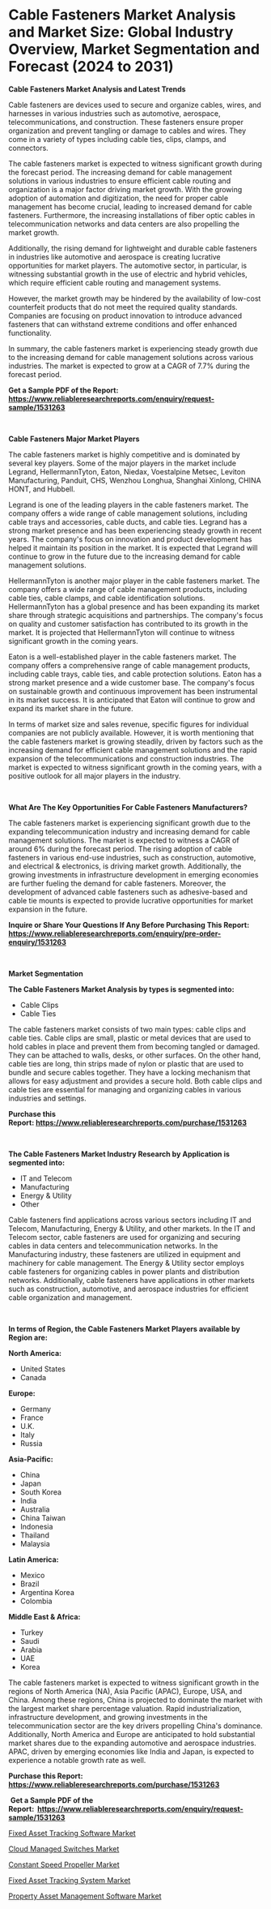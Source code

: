 <p><h1>Cable Fasteners Market Analysis and Market Size: Global Industry Overview, Market Segmentation and Forecast (2024 to 2031)</h1></p><p><strong>Cable Fasteners Market Analysis and Latest Trends</strong></p>
<p><p>Cable fasteners are devices used to secure and organize cables, wires, and harnesses in various industries such as automotive, aerospace, telecommunications, and construction. These fasteners ensure proper organization and prevent tangling or damage to cables and wires. They come in a variety of types including cable ties, clips, clamps, and connectors.</p><p>The cable fasteners market is expected to witness significant growth during the forecast period. The increasing demand for cable management solutions in various industries to ensure efficient cable routing and organization is a major factor driving market growth. With the growing adoption of automation and digitization, the need for proper cable management has become crucial, leading to increased demand for cable fasteners. Furthermore, the increasing installations of fiber optic cables in telecommunication networks and data centers are also propelling the market growth.</p><p>Additionally, the rising demand for lightweight and durable cable fasteners in industries like automotive and aerospace is creating lucrative opportunities for market players. The automotive sector, in particular, is witnessing substantial growth in the use of electric and hybrid vehicles, which require efficient cable routing and management systems.</p><p>However, the market growth may be hindered by the availability of low-cost counterfeit products that do not meet the required quality standards. Companies are focusing on product innovation to introduce advanced fasteners that can withstand extreme conditions and offer enhanced functionality.</p><p>In summary, the cable fasteners market is experiencing steady growth due to the increasing demand for cable management solutions across various industries. The market is expected to grow at a CAGR of 7.7% during the forecast period.</p></p>
<p><strong>Get a Sample PDF of the Report:&nbsp; <a href="https://www.reliableresearchreports.com/enquiry/request-sample/1531263">https://www.reliableresearchreports.com/enquiry/request-sample/1531263</a></strong></p>
<p>&nbsp;</p>
<p><strong>Cable Fasteners Major Market Players</strong></p>
<p><p>The cable fasteners market is highly competitive and is dominated by several key players. Some of the major players in the market include Legrand, HellermannTyton, Eaton, Niedax, Voestalpine Metsec, Leviton Manufacturing, Panduit, CHS, Wenzhou Longhua, Shanghai Xinlong, CHINA HONT, and Hubbell.</p><p>Legrand is one of the leading players in the cable fasteners market. The company offers a wide range of cable management solutions, including cable trays and accessories, cable ducts, and cable ties. Legrand has a strong market presence and has been experiencing steady growth in recent years. The company's focus on innovation and product development has helped it maintain its position in the market. It is expected that Legrand will continue to grow in the future due to the increasing demand for cable management solutions.</p><p>HellermannTyton is another major player in the cable fasteners market. The company offers a wide range of cable management products, including cable ties, cable clamps, and cable identification solutions. HellermannTyton has a global presence and has been expanding its market share through strategic acquisitions and partnerships. The company's focus on quality and customer satisfaction has contributed to its growth in the market. It is projected that HellermannTyton will continue to witness significant growth in the coming years.</p><p>Eaton is a well-established player in the cable fasteners market. The company offers a comprehensive range of cable management products, including cable trays, cable ties, and cable protection solutions. Eaton has a strong market presence and a wide customer base. The company's focus on sustainable growth and continuous improvement has been instrumental in its market success. It is anticipated that Eaton will continue to grow and expand its market share in the future.</p><p>In terms of market size and sales revenue, specific figures for individual companies are not publicly available. However, it is worth mentioning that the cable fasteners market is growing steadily, driven by factors such as the increasing demand for efficient cable management solutions and the rapid expansion of the telecommunications and construction industries. The market is expected to witness significant growth in the coming years, with a positive outlook for all major players in the industry.</p></p>
<p>&nbsp;</p>
<p><strong>What Are The Key Opportunities For Cable Fasteners Manufacturers?</strong></p>
<p><p>The cable fasteners market is experiencing significant growth due to the expanding telecommunication industry and increasing demand for cable management solutions. The market is expected to witness a CAGR of around 6% during the forecast period. The rising adoption of cable fasteners in various end-use industries, such as construction, automotive, and electrical & electronics, is driving market growth. Additionally, the growing investments in infrastructure development in emerging economies are further fueling the demand for cable fasteners. Moreover, the development of advanced cable fasteners such as adhesive-based and cable tie mounts is expected to provide lucrative opportunities for market expansion in the future.</p></p>
<p><strong>Inquire or Share Your Questions If Any Before Purchasing This Report: <a href="https://www.reliableresearchreports.com/enquiry/pre-order-enquiry/1531263">https://www.reliableresearchreports.com/enquiry/pre-order-enquiry/1531263</a></strong></p>
<p>&nbsp;</p>
<p><strong>Market Segmentation</strong></p>
<p><strong>The Cable Fasteners Market Analysis by types is segmented into:</strong></p>
<p><ul><li>Cable Clips</li><li>Cable Ties</li></ul></p>
<p><p>The cable fasteners market consists of two main types: cable clips and cable ties. Cable clips are small, plastic or metal devices that are used to hold cables in place and prevent them from becoming tangled or damaged. They can be attached to walls, desks, or other surfaces. On the other hand, cable ties are long, thin strips made of nylon or plastic that are used to bundle and secure cables together. They have a locking mechanism that allows for easy adjustment and provides a secure hold. Both cable clips and cable ties are essential for managing and organizing cables in various industries and settings.</p></p>
<p><strong>Purchase this Report:&nbsp;<a href="https://www.reliableresearchreports.com/purchase/1531263">https://www.reliableresearchreports.com/purchase/1531263</a></strong></p>
<p>&nbsp;</p>
<p><strong>The Cable Fasteners Market Industry Research by Application is segmented into:</strong></p>
<p><ul><li>IT and Telecom</li><li>Manufacturing</li><li>Energy & Utility</li><li>Other</li></ul></p>
<p><p>Cable fasteners find applications across various sectors including IT and Telecom, Manufacturing, Energy & Utility, and other markets. In the IT and Telecom sector, cable fasteners are used for organizing and securing cables in data centers and telecommunication networks. In the Manufacturing industry, these fasteners are utilized in equipment and machinery for cable management. The Energy & Utility sector employs cable fasteners for organizing cables in power plants and distribution networks. Additionally, cable fasteners have applications in other markets such as construction, automotive, and aerospace industries for efficient cable organization and management.</p></p>
<p>&nbsp;</p>
<p><strong>In terms of Region, the Cable Fasteners Market Players available by Region are:</strong></p>
<p>
    <p> <strong> North America: </strong>
        <ul>
            <li>United States</li>
            <li>Canada</li>
        </ul>
        </p> 
    <p> <strong> Europe: </strong>
        <ul>
            <li>Germany</li>
            <li>France</li>
            <li>U.K.</li>
            <li>Italy</li>
            <li>Russia</li>
        </ul>
        </p> 
    <p> <strong> Asia-Pacific: </strong>
        <ul>
            <li>China</li>
            <li>Japan</li>
            <li>South Korea</li>
            <li>India</li>
            <li>Australia</li>
            <li>China Taiwan</li>
            <li>Indonesia</li>
            <li>Thailand</li>
            <li>Malaysia</li>
        </ul>
        </p> 
    <p> <strong> Latin America: </strong>
        <ul>
            <li>Mexico</li>
            <li>Brazil</li>
            <li>Argentina Korea</li>
            <li>Colombia</li>
        </ul>
        </p> 
    <p> <strong> Middle East & Africa: </strong>
        <ul>
            <li>Turkey</li>
            <li>Saudi</li>
            <li>Arabia</li>
            <li>UAE</li>
            <li>Korea</li>
        </ul>
    </p>
    </p>
<p><p>The cable fasteners market is expected to witness significant growth in the regions of North America (NA), Asia Pacific (APAC), Europe, USA, and China. Among these regions, China is projected to dominate the market with the largest market share percentage valuation. Rapid industrialization, infrastructure development, and growing investments in the telecommunication sector are the key drivers propelling China's dominance. Additionally, North America and Europe are anticipated to hold substantial market shares due to the expanding automotive and aerospace industries. APAC, driven by emerging economies like India and Japan, is expected to experience a notable growth rate as well.</p></p>
<p><strong>Purchase this Report: <a href="https://www.reliableresearchreports.com/purchase/1531263">https://www.reliableresearchreports.com/purchase/1531263</a></strong></p>
<p>&nbsp;<strong>Get a Sample PDF of the Report:&nbsp;&nbsp;<a href="https://www.reliableresearchreports.com/enquiry/request-sample/1531263">https://www.reliableresearchreports.com/enquiry/request-sample/1531263</a></strong></p>
<p><strong></strong></p>
<p><p><a href="https://medium.com/@gracedavis57/fixed-asset-tracking-software-market-size-market-outlook-and-market-forecast-2023-to-2030-298a6d0ea7e5">Fixed Asset Tracking Software Market</a></p><p><a href="https://github.com/ashepherd82/Market-Research-Report-List-2/blob/main/cloud-managed-switches-market.md">Cloud Managed Switches Market</a></p><p><a href="https://github.com/FassouRP/Market-Research-Report-List-2/blob/main/constant-speed-propeller-market.md">Constant Speed Propeller Market</a></p><p><a href="https://medium.com/@gracedavis57/fixed-asset-tracking-system-market-report-reveals-the-latest-trends-and-growth-opportunities-of-397dfde6bb07">Fixed Asset Tracking System Market</a></p><p><a href="https://medium.com/@gracedavis57/property-asset-management-software-market-insight-market-trends-growth-forecasted-from-2023-to-27024ce9ee7b">Property Asset Management Software Market</a></p></p>